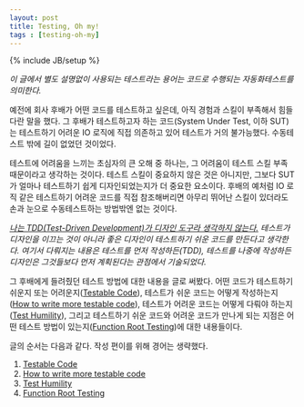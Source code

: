 ```yaml
---
layout: post
title: Testing, Oh my!
tags : [testing-oh-my]
---
```

{% include JB/setup %}

_이 글에서 별도 설명없이 사용되는 테스트라는 용어는 코드로 수행되는 자동화테스트를 의미한다._

예전에 회사 후배가 어떤 코드를 테스트하고 싶은데, 아직 경험과 스킬이 부족해서 힘들다란 말을 했다. 그 후배가 테스트하고자 하는 코드(System Under Test, 이하 SUT)는 테스트하기 어려운 IO 로직에 직접 의존하고 있어 테스트가 거의 불가능했다. 수동테스트 밖에 길이 없었던 것이었다. 

테스트에 어려움을 느끼는 초심자의 큰 오해 중 하나는, 그 어려움이 테스트 스킬 부족 때문이라고 생각하는 것이다. 테스트 스킬이 중요하지 않은 것은 아니지만, 그보다 SUT가 얼마나 테스트하기 쉽게 디자인되었는지가 더 중요한 요소이다. 후배의 예처럼 IO 로직 같은 테스트하기 어려운 코드를 직접 참조해버리면 아무리 뛰어난 스킬이 있더라도 손과 눈으로 수동테스트하는 방법밖엔 없는 것이다.

_[나는 TDD(Test-Driven Development)가 디자인 도구라 생각하지 않는다.](https://www.facebook.com/jinwook.chung.167/posts/1890555361179897) 테스트가 디자인을 이끄는 것이 아니라 좋은 디자인이 테스트하기 쉬운 코드를 만든다고 생각한다. 여기서 다뤄지는 내용은 테스트를 먼저 작성하든(TDD), 테스트를 나중에 작성하든 디자인은 그것들보다 먼저 계획된다는 관점에서 기술되었다._

그 후배에게 들려줬던 테스트 방법에 대한 내용을 글로 써봤다. 어떤 코드가 테스트하기 쉬운지 또는 어려운지([Testable Code](/testable-code)), 테스트가 쉬운 코드는 어떻게 작성하는지([How to write more testable code](/how-to-write-more-testable-code)), 테스트가 어려운 코드는 어떻게 다뤄야 하는지([Test Humility](/test-humility)), 그리고 테스트하기 쉬운 코드와 어려운 코드가 만나게 되는 지점은 어떤 테스트 방법이 있는지([Function Root Testing](/function-root-testing))에 대한 내용들이다.

<!-- break -->

글의 순서는 다음과 같다. 작성 편이를 위해 경어는 생략했다.

1. [Testable Code](/testable-code)
2. [How to write more testable code](/how-to-write-more-testable-code)
3. [Test Humility](/test-humility)
4. [Function Root Testing](/function-root-testing)